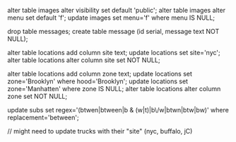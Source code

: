 alter table images alter visibility set default 'public';
alter table images alter menu set default 'f';
update images set menu='f' where menu IS NULL;

drop table messages;
create table message (id serial, message text NOT NULL);

alter table locations add column site text;
update locations set site='nyc';
alter table locations alter column site set NOT NULL;

alter table locations add column zone text;
update locations set zone='Brooklyn' where hood='Brooklyn';
update locations set zone='Manhatten' where zone IS NULL;
alter table locations alter column zone set NOT NULL;

update subs set regex='(btwen|btween|b & (w|t)|b\\/w|btwn|btw|bw)' where replacement='between';

// might need to update trucks with their "site" (nyc, buffalo, jC)